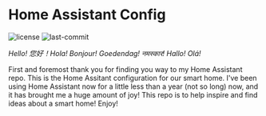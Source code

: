 # Home Assistant Config 
![license](https://img.shields.io/github/license/N-l1/home-assistant-config?style=flat-square) ![last-commit](https://img.shields.io/github/last-commit/N-l1/home-assistant-config?logo=Me&style=flat-square)

*Hello! 您好！Hola! Bonjour! Goedendag! नमस्कार! Hallo! Olá!*

First and foremost thank you for finding you way to my Home Assistant repo. This is the Home Assitant configuration for our smart home. I've been using Home Assistant now for a little less than a year (not so long) now, and it has brought me a huge amount of joy! This repo is to help inspire and find ideas about a smart home! Enjoy! 
